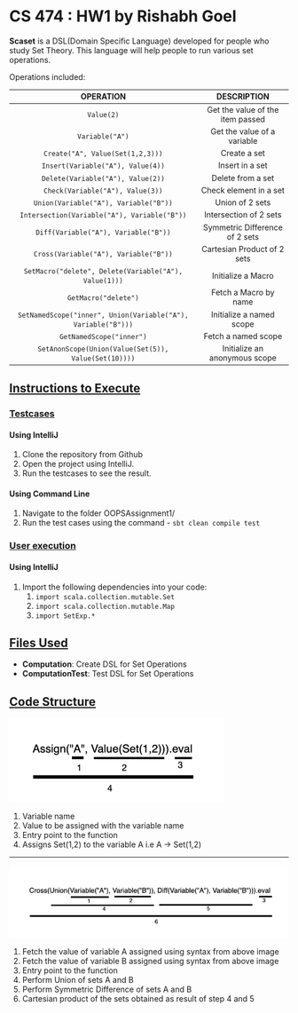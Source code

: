 # CS 474 : HW1 by Rishabh Goel

**Scaset** is a DSL(Domain Specific Language) developed for people who study Set Theory. This language will help people to run various set operations. 

Operations included:


| OPERATION | DESCRIPTION |
| :-------------: |:-------------:|
| `Value(2)`      | Get the value of the item passed |
| `Variable("A")`      | Get the value of a variable |
| `Create("A", Value(Set(1,2,3)))` | Create a set |
| `Insert(Variable("A"), Value(4))` | Insert in a set |
| `Delete(Variable("A"), Value(2))` | Delete from a set |
| `Check(Variable("A"), Value(3))` | Check element in a set |
| `Union(Variable("A"), Variable("B"))` | Union of 2 sets |
| `Intersection(Variable("A"), Variable("B"))` | Intersection of 2 sets |
| `Diff(Variable("A"), Variable("B"))` | Symmetric Difference of 2 sets |
| `Cross(Variable("A"), Variable("B"))` | Cartesian Product of 2 sets |
| `SetMacro("delete", Delete(Variable("A"), Value(1)))` | Initialize a Macro |
| `GetMacro("delete")` | Fetch a Macro by name |
| `SetNamedScope("inner", Union(Variable("A"), Variable("B")))` | Initialize a named scope |
| `GetNamedScope("inner")` | Fetch a named scope |
| `SetAnonScope(Union(Value(Set(5)), Value(Set(10))))` | Initialize an anonymous scope |



## <u>Instructions to Execute</u>

### <u>Testcases</u>
#### Using IntelliJ
1. Clone the repository from Github
2. Open the project using IntelliJ.
3. Run the testcases to see the result.

#### Using Command Line
1. Navigate to the folder OOPSAssignment1/
2. Run the test cases using the command - `sbt clean compile test`

### <u>User execution</u>
#### Using IntelliJ

1. Import the following dependencies into your code:
   1. `import scala.collection.mutable.Set`
   2. `import scala.collection.mutable.Map`
   3. `import SetExp.*`


## <u>Files Used</u>

* **Computation**: Create DSL for Set Operations
* **ComputationTest**: Test DSL for Set Operations


## <u>Code Structure</u>

![](project/Code_Structure_1.png)

1. Variable name
2. Value to be assigned with the variable name
3. Entry point to the function
4. Assigns Set(1,2) to the variable A i.e A -> Set(1,2)

---

![](project/Code_Structure_2.png)

1. Fetch the value of variable A assigned using syntax from above image
2. Fetch the value of variable B assigned using syntax from above image
3. Entry point to the function
4. Perform Union of sets A and B
5. Perform Symmetric Difference of sets A and B
6. Cartesian product of the sets obtained as result of step 4 and 5